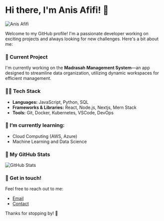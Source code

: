 # Hi there, I'm Anis Afifi! 👋

![Anis Afifi](https://b.anis.cc?size=200)

Welcome to my GitHub profile! I'm a passionate developer working on exciting projects and always looking for new challenges. Here's a bit about me:

### 🚀 Current Project
I'm currently working on the **Madrasah Management System**—an app designed to streamline data organization, utilizing dynamic workspaces for efficient management.

### 🧑‍💻 Tech Stack
- **Languages:** JavaScript, Python, SQL
- **Frameworks & Libraries:** React, Node.js, Nextjs, Mern Stack
- **Tools:** Git, Docker, Kubernetes, VSCode, DevOps

### 🌱 I’m currently learning:
- Cloud Computing (AWS, Azure)
- Machine Learning and Data Science

### 🔧 My GitHub Stats
![GitHub Stats](https://github-readme-stats.vercel.app/api?username=anisafifi&show_icons=true&hide_title=true&count_private=true&hide=prs)

### 💬 Get in touch!
Feel free to reach out to me:
- [Email](mailto:anis@afifi.pro)
- [Contact](https://anis.cc/vcard)

Thanks for stopping by! 🌟
